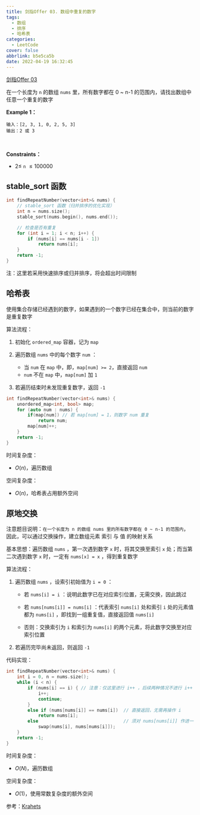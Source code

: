 ```yaml
---
title: 剑指Offer 03. 数组中重复的数字
tags:
  - 数组
  - 排序
  - 哈希表
categories:
  - LeetCode
cover: false
abbrlink: b5e5ca5b
date: 2022-04-19 16:32:45
---
```


[剑指Offer 03](https://leetcode-cn.com/problems/shu-zu-zhong-zhong-fu-de-shu-zi-lcof/)

在一个长度为 `n` 的数组 `nums` 里，所有数字都在 0 ~ n-1 的范围内，请找出数组中任意一个重复的数字

**Example 1：**

    输入：[2, 3, 1, 0, 2, 5, 3]
    输出：2 或 3 
 

**Constraints：**
 - $2 \le$ `n` $\le 100000$

## stable_sort 函数

```cpp
int findRepeatNumber(vector<int>& nums) {
    // stable_sort 函数（归并排序的优化实现）
    int n = nums.size();
    stable_sort(nums.begin(), nums.end());

    // 检查是否有重复
    for (int i = 1; i < n; i++) {
        if (nums[i] == nums[i - 1])
            return nums[i];
    }
    return -1;
}
```

注：这里若采用快速排序或归并排序，将会超出时间限制


## 哈希表
使用集合存储已经遇到的数字，如果遇到的一个数字已经在集合中，则当前的数字是重复数字

算法流程：

1. 初始化 `ordered_map` 容器，记为 `map`
2. 遍历数组 `nums` 中的每个数字 `num` ：
     - 当 `num` 在 `map` 中，即，`map[num] >= 2`，直接返回 `num`
     - `num` 不在 `map` 中，`map[num]` 加 `1`

3. 若遍历结束时未发现重复数字，返回 `-1`

```cpp
int findRepeatNumber(vector<int>& nums) {
    unordered_map<int, bool> map;
    for (auto num : nums) {
        if(map[num]) // 若 map[num] = 1，则数字 num 重复
            return num;
        map[num]++;
    }
    return -1;
}
```

时间复杂度：
 - $O(n)$，遍历数组

空间复杂度：
 - $O(n)$，哈希表占用额外空间



## 原地交换

注意题目说明：`在一个长度为 n 的数组 nums 里的所有数字都在 0 ~ n-1 的范围内`，因此，可以通过交换操作，建立数组元素 索引 与 值 的映射关系

基本思想：遍历数组 `nums` ，第一次遇到数字 `x` 时，将其交换至索引 `x` 处；而当第二次遇到数字 `x` 时，一定有 `nums[x] = x` ，得到重复数字


算法流程：

1. 遍历数组 `nums` ，设索引初始值为 `i = 0` ：
     - 若 `nums[i] = i` ：说明此数字已在对应索引位置，无需交换，因此跳过

     - 若 `nums[nums[i]] = nums[i]` ：代表索引 `nums[i]` 处和索引 `i` 处的元素值都为 `nums[i]` ，即找到一组重复值，直接返回值 `nums[i]`

     - 否则：交换索引为 `i` 和索引为 `nums[i]` 的两个元素，将此数字交换至对应索引位置

2. 若遍历完毕尚未返回，则返回 `-1`

代码实现：
```cpp
int findRepeatNumber(vector<int>& nums) {
    int i = 0, n = nums.size();
    while (i < n) {
        if (nums[i] == i) { // 注意：仅这里进行 i++ ，后续两种情况不进行 i++ 
            i++;
            continue;
        }
        else if (nums[nums[i]] == nums[i])  // 直接返回，无需再操作 i
            return nums[i];
        else                                // 须对 nums[nums[i]] 作进一步的交换操作，将其放至值所对应的索引处，故而此处不进行 i++
            swap(nums[i], nums[nums[i]]);
    }
    return -1;
}
```

时间复杂度：
 - $O(N)$，遍历数组

空间复杂度：
 - $O(1)$，使用常数复杂度的额外空间

参考：[Krahets](https://leetcode-cn.com/problems/shu-zu-zhong-zhong-fu-de-shu-zi-lcof/solution/mian-shi-ti-03-shu-zu-zhong-zhong-fu-de-shu-zi-yua/)